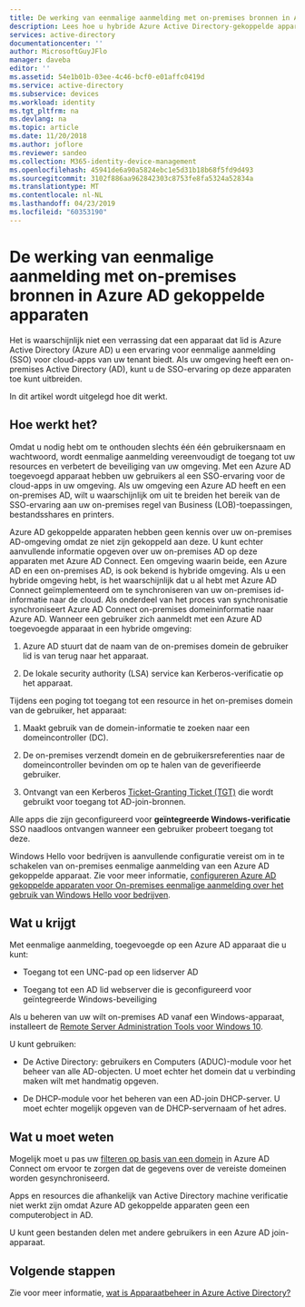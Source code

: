 ```yaml
---
title: De werking van eenmalige aanmelding met on-premises bronnen in Azure AD gekoppelde apparaten | Microsoft Docs
description: Lees hoe u hybride Azure Active Directory-gekoppelde apparaten kunt configureren.
services: active-directory
documentationcenter: ''
author: MicrosoftGuyJFlo
manager: daveba
editor: ''
ms.assetid: 54e1b01b-03ee-4c46-bcf0-e01affc0419d
ms.service: active-directory
ms.subservice: devices
ms.workload: identity
ms.tgt_pltfrm: na
ms.devlang: na
ms.topic: article
ms.date: 11/20/2018
ms.author: joflore
ms.reviewer: sandeo
ms.collection: M365-identity-device-management
ms.openlocfilehash: 45941de6a90a5824ebc1e5d31b18b68f5fd9d493
ms.sourcegitcommit: 3102f886aa962842303c8753fe8fa5324a52834a
ms.translationtype: MT
ms.contentlocale: nl-NL
ms.lasthandoff: 04/23/2019
ms.locfileid: "60353190"
---
```

# <a name="how-sso-to-on-premises-resources-works-on-azure-ad-joined-devices"></a>De werking van eenmalige aanmelding met on-premises bronnen in Azure AD gekoppelde apparaten

Het is waarschijnlijk niet een verrassing dat een apparaat dat lid is Azure Active Directory (Azure AD) u een ervaring voor eenmalige aanmelding (SSO) voor cloud-apps van uw tenant biedt. Als uw omgeving heeft een on-premises Active Directory (AD), kunt u de SSO-ervaring op deze apparaten toe kunt uitbreiden.

In dit artikel wordt uitgelegd hoe dit werkt.

## <a name="how-it-works"></a>Hoe werkt het? 

Omdat u nodig hebt om te onthouden slechts één één gebruikersnaam en wachtwoord, wordt eenmalige aanmelding vereenvoudigt de toegang tot uw resources en verbetert de beveiliging van uw omgeving. Met een Azure AD toegevoegd apparaat hebben uw gebruikers al een SSO-ervaring voor de cloud-apps in uw omgeving. Als uw omgeving een Azure AD heeft en een on-premises AD, wilt u waarschijnlijk om uit te breiden het bereik van de SSO-ervaring aan uw on-premises regel van Business (LOB)-toepassingen, bestandsshares en printers.  


Azure AD gekoppelde apparaten hebben geen kennis over uw on-premises AD-omgeving omdat ze niet zijn gekoppeld aan deze. U kunt echter aanvullende informatie opgeven over uw on-premises AD op deze apparaten met Azure AD Connect.
Een omgeving waarin beide, een Azure AD en een on-premises AD, is ook bekend is hybride omgeving. Als u een hybride omgeving hebt, is het waarschijnlijk dat u al hebt met Azure AD Connect geïmplementeerd om te synchroniseren van uw on-premises id-informatie naar de cloud. Als onderdeel van het proces van synchronisatie synchroniseert Azure AD Connect on-premises domeininformatie naar Azure AD. Wanneer een gebruiker zich aanmeldt met een Azure AD toegevoegde apparaat in een hybride omgeving:

1. Azure AD stuurt dat de naam van de on-premises domein de gebruiker lid is van terug naar het apparaat. 

2. De lokale security authority (LSA) service kan Kerberos-verificatie op het apparaat.

Tijdens een poging tot toegang tot een resource in het on-premises domein van de gebruiker, het apparaat:

1. Maakt gebruik van de domein-informatie te zoeken naar een domeincontroller (DC). 

2. De on-premises verzendt domein en de gebruikersreferenties naar de domeincontroller bevinden om op te halen van de geverifieerde gebruiker.

3. Ontvangt van een Kerberos [Ticket-Granting Ticket (TGT)](https://docs.microsoft.com/windows/desktop/secauthn/ticket-granting-tickets) die wordt gebruikt voor toegang tot AD-join-bronnen.

Alle apps die zijn geconfigureerd voor **geïntegreerde Windows-verificatie** SSO naadloos ontvangen wanneer een gebruiker probeert toegang tot deze.  

Windows Hello voor bedrijven is aanvullende configuratie vereist om in te schakelen van on-premises eenmalige aanmelding van een Azure AD gekoppelde apparaat. Zie voor meer informatie, [configureren Azure AD gekoppelde apparaten voor On-premises eenmalige aanmelding over het gebruik van Windows Hello voor bedrijven](https://docs.microsoft.com/windows/security/identity-protection/hello-for-business/hello-hybrid-aadj-sso-base). 

## <a name="what-you-get"></a>Wat u krijgt

Met eenmalige aanmelding, toegevoegde op een Azure AD apparaat die u kunt: 

- Toegang tot een UNC-pad op een lidserver AD

- Toegang tot een AD lid webserver die is geconfigureerd voor geïntegreerde Windows-beveiliging 



Als u beheren van uw wilt on-premises AD vanaf een Windows-apparaat, installeert de [Remote Server Administration Tools voor Windows 10](https://www.microsoft.com/en-us/download/details.aspx?id=45520).

U kunt gebruiken:

- De Active Directory: gebruikers en Computers (ADUC)-module voor het beheer van alle AD-objecten. U moet echter het domein dat u verbinding maken wilt met handmatig opgeven.

- De DHCP-module voor het beheren van een AD-join DHCP-server. U moet echter mogelijk opgeven van de DHCP-servernaam of het adres.

 
## <a name="what-you-should-know"></a>Wat u moet weten

Mogelijk moet u pas uw [filteren op basis van een domein](../hybrid/how-to-connect-sync-configure-filtering.md#domain-based-filtering) in Azure AD Connect om ervoor te zorgen dat de gegevens over de vereiste domeinen worden gesynchroniseerd.

Apps en resources die afhankelijk van Active Directory machine verificatie niet werkt zijn omdat Azure AD gekoppelde apparaten geen een computerobject in AD. 

U kunt geen bestanden delen met andere gebruikers in een Azure AD join-apparaat.

## <a name="next-steps"></a>Volgende stappen

Zie voor meer informatie, [wat is Apparaatbeheer in Azure Active Directory?](overview.md) 
